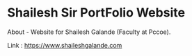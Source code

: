 # Shailesh Sir PortFolio Website
About - Website for Shailesh Galande (Faculty at Pccoe).

Link : https://www.shaileshgalande.com
